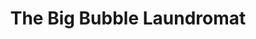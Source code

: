 ---
title: "The Big Bubble Laundromat"
url: /lake-katrine/the-big-bubble-laundromat/
shop: laundry
---